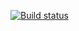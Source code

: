[![Build status](https://ci.appveyor.com/api/projects/status/43h93mypjcaus6hp?svg=true)](https://ci.appveyor.com/project/anna2283/api)